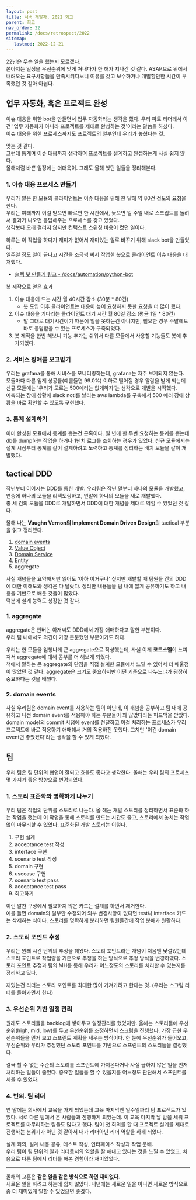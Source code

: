 ```yaml
---
layout: post
title: 서버 개발자, 2022 회고
parent: 회고
nav_order: 22
permalink: /docs/retrospect/2022
sitemap:
   lastmod: 2022-12-21
---
```


22년은 무슨 일을 했는지 모르겠다.  
쏟아지는 일정을 우선순위에 맞게 쳐내다가 한 해가 지나간 것 같다.
ASAP으로 위에서 내려오는 요구사항들을 만족시키다보니 여유를 갖고 보수하거나 개발할만한 시간이 부족했던 것 같아 아쉽다.

## 업무 자동화, 혹은 프로젝트 완성

이슈 대응을 위한 bot을 만들면서 업무 자동화라는 생각을 했다.
우리 파트 리더께서 이건 '업무 자동화가 아니라 프로젝트를 제대로 완성하는 것'이라는 말씀을 하셨다.  
이슈 대응을 위한 프로세스까지도 프로젝트의 일부인데 우리가 놓쳤다는 것.

맞는 것 같다.  
그런데 통계며 이슈 대응까지 생각하며 프로젝트를 설계하고 완성하는게 사실 쉽지 않다.  
올해처럼 바쁜 일정에는 더더욱이.
그래도 올해 했던 일들을 정리해본다.

### 1. 이슈 대응 프로세스 만들기

우리가 맡은 한 모듈의 클라이언트는 이슈 대응을 위해 한 달에 약 80건 정도의 요청을 한다.  
우리는 여태까지 이걸 받으면 빠르면 한 시간에서, 늦으면 일 주일 내로 스크립트를 돌려서 결과가 나오면 응답해주는 프로세스를 갖고 있었다.  
생각보다 오래 걸리지 않지만 컨택스트 스위칭 비용이 컸던 일이다.

하루는 이 작업을 하다가 재미가 없어서 재미있는 일로 바꾸기 위해 slack bot을 만들었다.  
일주일 정도 일이 끝나고 시간을 조금씩 써서 작업한 봇으로 클라이언트 이슈 대응을 대처했다.
  - [슬랙 봇 만들기 링크 - /docs/automation/python-bot](https://meansoup.github.io/docs/automation/python-bot)

봇 제작으로 얻은 효과
1. 이슈 대응에 드는 시간 월 40시간 감소 (30분 * 80건)
   - 봇 도입 이후 클라이언트는 대응이 늦어 요청하지 못한 요청을 더 많이 했다. 
2. 이슈 대응을 기다리는 클라이언트 대기 시간 월 80일 감소 (평균 1일 * 80건)
   - 말 그대로 대기시간이기 때문에 일을 못하는건 아니지만, 필요한 경우 주말에도 바로 응답받을 수 있는 프로세스가 구축되었다.
3. 봇 제작을 한번 해보니 기능 추가는 쉬워서 다른 모듈에서 사용할 기능들도 봇에 추가되었다.

### 2. 서비스 장애를 보고받기

우리는 grafana를 통해 서비스를 모니터링하는데, grafana는 자주 보게되지 않는다.  
모듈마다 다른 임계 성공률(예를들면 99.0%) 이하로 떨어질 경우 알람을 받게 되는데 신규 모듈에는 '우리가 모르는 500에러는 없게하자'는 생각으로 개발을 시작했다.  
예측되는 장애 상황에 slack noti를 날리는 aws lambda를 구축해서 500 에러 장애 상황을 바로 확인할 수 있도록 구현했다.

### 3. 통계 설계하기

이미 완성된 모듈에서 통계를 뽑는건 곤혹이다.
일 년에 한 두번 요청하는 통계를 뽑는데 db를 dump하는 작업을 하거나 1년치 로그를 조회하는 경우가 있었다.
신규 모듈에서는 설계 시점부터 통계를 같이 설계하려고 노력하고 통계를 정리하는 배치 모듈을 같이 개발했다.


## tactical DDD

작년부터 이어지는 DDD를 통한 개발.
우리팀은 작년 말부터 하나의 모듈을 개발했고, 연중에 하나의 모듈을 리팩토링하고, 연말에 하나의 모듈을 새로 개발했다.  
총 세 건의 모듈을 DDD로 개발하면서 DDD에 대한 개념을 제대로 익힐 수 있었던 것 같다.

올해 나는 **Vaughn Vernon의 Implement Domain Driven Design**의 tactical 부분을 읽고 정리했다.
1. [domain events](https://meansoup.github.io/docs/ddd/tactical/domain_events)
2. [Value Object](https://meansoup.github.io/docs/ddd/tactical/vo)
3. [Domain Service](https://meansoup.github.io/docs/ddd/tactical/domain-service)
4. [Entity](https://meansoup.github.io/docs/ddd/tactical/entity)
5. aggregate

사실 개념들을 요약해서만 읽어도 '아하 이거구나' 싶지만 개발할 때 팀원들 간의 DDD에 대한 이해도와 생각은 다 달랐다.
정리한 내용들을 팀 내에 짧게 공유하기도 하고 내용을 기반으로 배운 것들이 많았다.  
덕분에 설계 능력도 성장한 것 같다.

### 1. aggregate

aggregate은 반버논 아저씨도 DDD에서 가장 애매하다고 말한 부분이다.  
우리 팀 내에서도 의견이 가장 분분했던 부분이기도 하다.

우리는 한 모듈을 엄청나게 큰 aggregate으로 작성했는데, 사실 이게 **코드스멜**이 느껴져서 aggregate에 대해 공부를 더 해보게 되었다.  
책에서 말하는 큰 aggregate의 단점을 직접 설계한 모듈에서 느낄 수 있어서 더 배울점이 많았던 것 같다.
aggregate은 크기도 중요하지만 어떤 기준으로 나누느냐가 굉장히 중요하다는 것을 배웠다.

### 2. domain events

사실 우리팀은 domain event를 사용하는 팀이 아닌데, 이 개념을 공부하고 팀 내에 공유하고 나선 domain event를 적용해야 하는 부분들이 꽤 많았다라는 피드백을 받았다.  
domain model의 commit 시점에 event를 전달하고 이걸 처리하는 프로세스가 우리 프로젝트에 바로 적용하기 애매해서 거의 적용하진 못했다.
그치만 '이건 domain event면 좋았겠다'라는 생각을 할 수 있게 되었다.


## 팀

우리 팀은 팀 단위의 협업이 잘되고 효율도 좋다고 생각한다.
올해는 우리 팀의 프로세스 몇 가지가 좋은 방향으로 변경되었다.

### 1. 스토리 표준화와 명확하게 나누기

우리 팀은 작업의 단위를 스토리로 나눈다.
올 해는 개발 스토리를 정리하면서 표준화 하는 작업을 했는데 이 작업을 통해 스토리를 만드는 시간도 줄고, 스토리에서 놓치는 작업없이 마무리할 수 있었다.
표준화된 개발 스토리는 이렇다.

1. 구현 설계
2. acceptance test 작성
3. interface 구현
4. scenario test 작성
5. domain 구현
6. usecase 구현
7. scenario test pass
8. acceptance test pass
9. 회고하기

이런 알찬 구성에서 필요하지 않은 카드는 설계를 하면서 제거한다.  
예를 들면 domain의 일부만 수정되어 외부 변경사항이 없다면 test나 interface 카드는 삭제하는 식이다.
스토리를 명확하게 분리하면 팀원들간에 작업 분배가 원활하다.

### 2. 스토리 포인트 추정

우리는 원래 시간 단위의 추정을 해왔다.
스토리 포인트라는 개념이 처음엔 낯설었는데 스토리 포인트로 작업량을 기준으로 추정을 하는 방식으로 추정 방식을 변경하였다.
스토리 포인트 추정과 팀의 MH를 통해 우리가 어느정도의 스토리를 처리할 수 있는지를 정리하고 있다.

재밌는건 리더는 스토리 포인트를 최대한 많이 가져가려고 한다는 것. (우리는 스크럼 리더를 돌아가면서 한다)

### 3. 우선순위 기반 일정 관리

원래도 스토리들을 backlog에 쌓아두고 일정관리를 했었지만.
올해는 스토리들에 우선순위(high, mid, low)를 두고 우선순위를 조정하면서 스크럼을 진행했다.
가장 급한 우선순위들을 먼저 보고 스프린트 계획을 세우는 방식이다.
한 눈에 우선순위가 들어오고, 우선순위와 우리가 추정했던 스토리 포인트를 기반으로 스프린트의 스토리들을 결정했다.

결국 할 수 없는 수준의 스토리를 스프린트에 가져온다거나 사실 급하지 않은 일을 먼저 처리하는 일들이 줄었다.
중요한 일들을 할 수 있을지를 어느정도 판단해서 스프린트를 세울 수 있었다.

### 4. 번외. 팀 리더

연 말에는 회사에서 교육을 가게 되었는데 교육 마지막엔 일주일짜리 팀 프로젝트가 있었다.
서로 다른 팀에서 온 사람들과 진행하게 되었는데. 이 교육 마지막 날 밤을 세워 프로젝트를 마무리하는 팀들도 많다고 했다.
팀이 첫 회의를 할 때 프로젝트 설계를 제대로 진행하는 분위기가 아닌 것 같아서 내가 리더아닌 리더 역할을 하게 되었다.

설계 회의, 설계 내용 공유, 테스트 작성, 인터페이스 작성과 작업 분배.  
우리 팀이 팀 단위의 일과 리더로서의 역할을 잘 해내고 있다는 것을 느낄 수 있었고.
처음으로 다른 팀에서 리더를 해본 경험이라 재미있었다.

---

올해의 교훈은 **같은 일을 같은 방식으로 하면 재미없다.**  
새로운 일을 하려고 하는데 쉽지 않았다.
내년에는 새로운 일을 아니면 새로운 방식으로 좀 더 재미있게 일할 수 있었으면 좋겠다.
